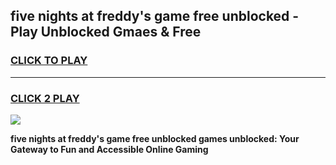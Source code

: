 
## five nights at freddy's game free unblocked - Play Unblocked Gmaes & Free
<h3>
<a href="https://news.freeplayer.one?title=five_nights_at_freddy's_game_free_unblocked&ref=23F">CLICK TO PLAY</a></h3>
<hr>

<h3>
<a href="https://news.freeplayer.one?title=five_nights_at_freddy's_game_free_unblocked&ref=23F">CLICK 2 PLAY</a>
  
</h3>

<a href="https://news.freeplayer.one?title=five_nights_at_freddy's_game_free_unblocked&ref=23F/"><img src="https://clearcache.store/games.png"></a>


**five nights at freddy's game free unblocked games unblocked: Your Gateway to Fun and Accessible Online Gaming**
